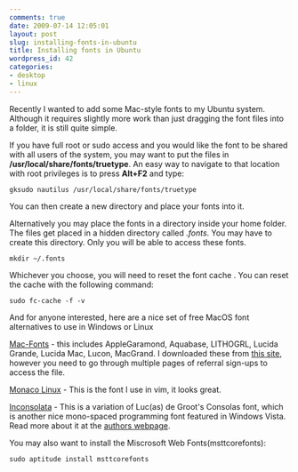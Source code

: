 ```yaml
---
comments: true
date: 2009-07-14 12:05:01
layout: post
slug: installing-fonts-in-ubuntu
title: Installing fonts in Ubuntu
wordpress_id: 42
categories:
- desktop
- linux
---
```


Recently I wanted to add some Mac-style fonts to my Ubuntu system. Although it requires slightly more work than just dragging the font files into a folder, it is still quite simple.

If you have full root or sudo access and you would like the font to be shared with all users of the system, you may want to put the files in **/usr/local/share/fonts/truetype**. An easy way to navigate to that location with root privileges is to press **Alt+F2** and type:

    
    gksudo nautilus /usr/local/share/fonts/truetype


You can then create a new directory and place your fonts into it.

Alternatively you may place the fonts in a directory inside your home folder. The files get placed in a hidden directory called _.fonts_. You may have to create this directory. Only you will be able to access these fonts.

    
    mkdir ~/.fonts


Whichever you choose, you will need to reset the font cache . You can reset the cache with the following command:

    
    sudo fc-cache -f -v


And for anyone interested, here are a nice set of free MacOS font alternatives to use in Windows or Linux

[Mac-Fonts](http://jetpackweb.com/blog/wp-content/uploads/2009/07/Mac-Fonts.zip) - this includes AppleGaramond, Aquabase, LITHOGRL, Lucida Grande, Lucida Mac, Lucon, MacGrand. I downloaded these from [this site](http://www.osx-e.com/downloads/misc/macfonts.html), however you need to go through multiple pages of referral sign-ups to access the file.

[Monaco Linux](http://jetpackweb.com/blog/wp-content/uploads/2009/07/Monaco_Linux.ttf) - This is the font I use in vim, it looks great.

[Inconsolata](http://www.levien.com/type/myfonts/Inconsolata.otf) - This is a variation of Luc(as) de Groot's Consolas font, which is another nice mono-spaced programming font featured in Windows Vista. Read more about it at the [authors webpage](http://www.levien.com/type/myfonts/inconsolata.html).

You may also want to install the Miscrosoft Web Fonts(msttcorefonts):


    
    sudo aptitude install msttcorefonts
